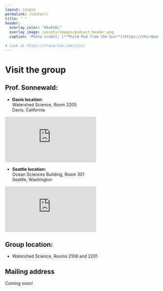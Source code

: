 ```yaml
---
layout: single
permalink: /contact/
title: " "
header:
  overlay_color: "#5e616c"
  overlay_image: /assets/images/podcast-header.png
  caption: "Photo credit: [**Third Pod from the Sun**](https://thirdpodfromthesun.com/)"
  
# look at https://fraserlab.com/join/
---
```


# Visit the group

## Prof. Sonnewald: 
- **Davis location:**\
Watershed Science, Room 2205\
Davis, California

<iframe src="https://www.google.com/maps/embed?pb=!1m18!1m12!1m3!1d3120.9564868694033!2d-121.75749764036185!3d38.534771199324396!2m3!1f0!2f0!3f0!3m2!1i1024!2i768!4f13.1!3m3!1m2!1s0x80852910141623fb%3A0x832ef4ab6b10f0d6!2sWatershed%20Science%20Research%20Center%2C%20Davis%2C%20CA%2095616!5e0!3m2!1sen!2sus!4v1690337551942!5m2!1sen!2sus" frameborder="0" webkitAllowFullScreen mozallowfullscreen allowfullscreen></iframe>

- **Seattle location:**\
Ocean Sciences Building, Room 301\
Seattle, Washington

<iframe src="https://www.google.com/maps/embed?pb=!1m18!1m12!1m3!1d2687.6687934025294!2d-122.31524002837449!3d47.652002699633606!2m3!1f0!2f0!3f0!3m2!1i1024!2i768!4f13.1!3m3!1m2!1s0x549014ee75e07991%3A0xbe381afcf37426b0!2sOcean%20Sciences%20Building%20(OCN)!5e0!3m2!1sen!2sus!4v1691459940525!5m2!1sen!2sus" frameborder="0" webkitAllowFullScreen mozallowfullscreen allowfullscreen></iframe>

## Group location:
- Watershed Science, Rooms 2106 and 2201

## Mailing address
Coming soon!
